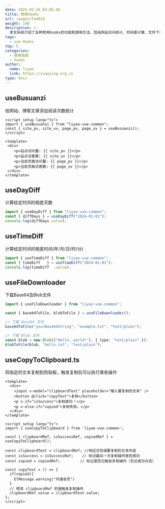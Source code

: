 ```yaml
---
date: 2025-03-26 03:05:58
title: 常用hooks
url: /pages/fad018
weight: 140
description: >-
  本文系统介绍了五种常用hooks的功能和使用方法，包括网站访问统计、时间差计算、文件下载以及文本复制。每个hook均配有简洁的代码示例，方便开发者快速理解和应用这些工具，提升开发效率。
tags:
  - vue Hooks
top: 5
categories:
  - 使用指南
  - hooks
author:
  name: liyao
  link: https://xiaoying.org.cn
type: docs
---
```







## useBusuanzi

给网站、博客文章添加阅读次数统计

```vue
<script setup lang="ts">
import { useBusuanzi } from "liyao-vue-common";
const { site_pv, site_uv, page_pv, page_uv } = useBusuanzi();
</script>

<template>
 <div>
    <p>站点访问量: {{ site_pv }}</p>
    <p>站点访客数: {{ site_uv }}</p>
    <p>当前页面访问量: {{ page_pv }}</p>
    <p>当前页面访客数: {{ page_uv }}</p>
 </div>
</template>
```

## useDayDiff

计算给定时间的相差天数

```typescript
import { useDayDiff } from "liyao-vue-common";
const { diffDays } = useDayDiff("2024-01-01");
console.log(diffDays.value); 

```

## useTimeDiff

计算给定时间的相差时间(年/月/日/时/分)

```typescript
import { useTimeDiff } from "liyao-vue-common";
const { timeDiff   } = useTimeDiff("2024-01-01");
console.log(timeDiff  .value); 
```

## useFileDownloader

下载Base64及Blob文件

```typescript
import { useFileDownloader } from "liyao-vue-common";

const { base64ToFile, blobToFile } = useFileDownloader();

// 下载 Base64 文件
base64ToFile("yourBase64String", "example.txt", "text/plain");

// 下载 Blob 文件
const blob = new Blob(["Hello, world!"], { type: "text/plain" });
blobToFile(blob, "hello.txt", "text/plain");

```

## useCopyToClipboard.ts

将指定的文本复制到剪贴板，触发复制后可以执行某些操作

```vue
<template>
  <div>
    <input v-model="clipboardText" placeholder="输入要复制的文本" />
    <button @click="copyText">复制</button>
    <p v-if="isSuccess">复制成功！</p>
    <p v-else-if="copied">复制失败。</p>
  </div>
</template>

<script setup lang="ts">
import { useCopyToClipboard } from 'liyao-vue-common';

const { clipboardRef, isSuccessRef, copiedRef } = useCopyToClipboard();

const clipboardText = clipboardRef; //响应式存储要复制的文本内容
const isSuccess = isSuccessRef;    // 标记最后一次复制操作是否成功
const copied = copiedRef;         // 标记是否已触发复制操作（无论成功与否）

const copyText = () => {
  if(copied){
    ElMessage.warning("开通会员")
  }
  // 修改 clipboardRef 的值触发复制操作
  clipboardRef.value = clipboardText.value;
};
</script>
```


